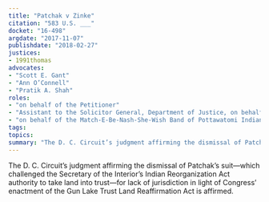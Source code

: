 ```yaml
---
title: "Patchak v Zinke"
citation: "583 U.S. ___"
docket: "16-498"
argdate: "2017-11-07"
publishdate: "2018-02-27"
justices:
- 1991thomas
advocates:
- "Scott E. Gant"
- "Ann O’Connell"
- "Pratik A. Shah"
roles:
- "on behalf of the Petitioner"
- "Assistant to the Solicitor General, Department of Justice, on behalf of the federal Respondents"
- "on behalf of the Match-E-Be-Nash-She-Wish Band of Pottawatomi Indians Respondent"
tags:
topics:
summary: "The D. C. Circuit’s judgment affirming the dismissal of Patchak’s suit—which challenged the Secretary of the Interior’s Indian Reorganization Act authority to take land into trust—for lack of jurisdiction in light of Congress’ enactment of the Gun Lake Trust Land Reaffirmation Act is affirmed."
---
```

The D. C. Circuit’s judgment affirming the dismissal of Patchak’s suit—which challenged the Secretary of the Interior’s Indian Reorganization Act authority to take land into trust—for lack of jurisdiction in light of Congress’ enactment of the Gun Lake Trust Land Reaffirmation Act is affirmed.


